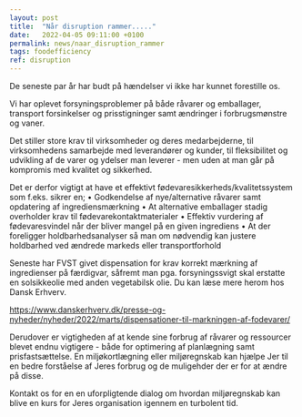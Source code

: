 ```yaml
---
layout: post
title:  "Når disruption rammer....."
date:   2022-04-05 09:11:00 +0100
permalink: news/naar_disruption_rammer
tags: foodefficiency
ref: disruption
---
```


De seneste par år har budt på hændelser vi ikke har kunnet forestille os. 

Vi har oplevet forsyningsproblemer på både råvarer og emballager, transport forsinkelser og prisstigninger samt ændringer i forbrugsmønstre og vaner. 

Det stiller store krav til virksomheder og deres medarbejderne, til virksomhedens samarbejde med leverandører og kunder, til fleksibilitet og udvikling af de varer og ydelser man leverer - men uden at man går på kompromis med kvalitet og sikkerhed. 

Det er derfor vigtigt at have et effektivt fødevaresikkerheds/kvalitetssystem som f.eks. sikrer en;
•	Godkendelse af nye/alternative råvarer samt opdatering af ingrediensmærkning
•	At alternative emballager stadig overholder krav til fødevarekontaktmaterialer 
•	Effektiv vurdering af fødevaresvindel når der bliver mangel på en given ingrediens 
•	At der foreligger holdbarhedsanalyser så man om nødvendig kan justere holdbarhed ved ændrede markeds eller transportforhold 

Seneste har FVST givet dispensation for krav korrekt mærkning af ingredienser på færdigvar, såfremt man pga. forsyningssvigt skal erstatte en solsikkeolie med anden vegetabilsk olie. Du kan læse mere herom hos Dansk Erhverv. 
 
https://www.danskerhverv.dk/presse-og-nyheder/nyheder/2022/marts/dispensationer-til-markningen-af-fodevarer/

Derudover er vigtigheden af at kende sine forbrug af råvarer og ressourcer blevet endnu vigtigere - både for optimering af planlægning samt prisfastsættelse. 
En miljøkortlægning eller miljøregnskab kan hjælpe Jer til en bedre forståelse af Jeres forbrug og de muligehder der er for at ændre på disse. 

Kontakt os for en en uforpligtende dialog om hvordan miljøregnskab kan blive en kurs for Jeres organisation igennem en turbolent tid.

